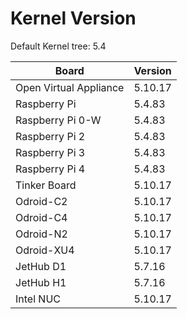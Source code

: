 
# Kernel Version

Default Kernel tree: 5.4

| Board | Version |
|-------|---------|
| Open Virtual Appliance | 5.10.17 |
| Raspberry Pi | 5.4.83 |
| Raspberry Pi 0-W | 5.4.83 |
| Raspberry Pi 2 | 5.4.83 |
| Raspberry Pi 3 | 5.4.83 |
| Raspberry Pi 4 | 5.4.83 |
| Tinker Board | 5.10.17 |
| Odroid-C2 | 5.10.17 |
| Odroid-C4 | 5.10.17 |
| Odroid-N2 | 5.10.17 |
| Odroid-XU4 | 5.10.17 |
| JetHub D1 | 5.7.16 |
| JetHub H1 | 5.7.16 |
| Intel NUC | 5.10.17 |

